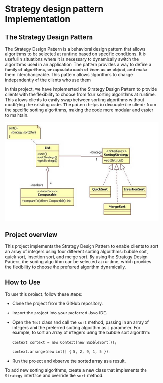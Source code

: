 # Strategy design pattern implementation
## The Strategy Design Pattern
The Strategy Design Pattern is a behavioral design pattern that allows algorithms to be selected at runtime based on specific conditions. It is useful in situations where it is necessary to dynamically switch the algorithms used in an application. The pattern provides a way to define a family of algorithms, encapsulate each of them as an object, and make them interchangeable. This pattern allows algorithms to change independently of the clients who use them.

In this project, we have implemented the Strategy Design Pattern to provide clients with the flexibility to choose from four sorting algorithms at runtime. This allows clients to easily swap between sorting algorithms without modifying the existing code. The pattern helps to decouple the clients from the specific sorting algorithms, making the code more modular and easier to maintain.

![Project Class Diagram](project_class_diagram.png)
## Project overview
This project implements the Strategy Design Pattern to enable clients to sort an array of integers using four different sorting algorithms: bubble sort, quick sort, insertion sort, and merge sort. By using the Strategy Design Pattern, the sorting algorithm can be selected at runtime, which provides the flexibility to choose the preferred algorithm dynamically.

## How to Use
To use this project, follow these steps:

- Clone the project from the GitHub repository.
- Import the project into your preferred Java IDE.
- Open the `Test` class and call the `sort` method, passing in an array of integers and the preferred sorting algorithm as a parameter. For example, to sort an array of integers using the bubble sort algorithm:

     `Context context = new Context(new BubbleSort());`

     `context.arrange(new int[] { 5, 2, 9, 1, 5 });`
- Run the project and observe the sorted array as a result.

To add new sorting algorithms, create a new class that implements the `Strategy` interface and override the `sort` method.
